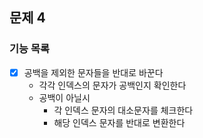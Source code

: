 ## 문제 4
### 기능 목록
-[x] 공백을 제외한 문자들을 반대로 바꾼다
  - 각각 인덱스의 문자가 공백인지 확인한다
  - 공백이 아닐시
    - 각 인덱스 문자의 대소문자를 체크한다
    - 해당 인덱스 문자를 반대로 변환한다